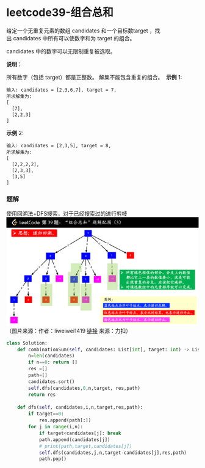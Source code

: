 # leetcode39-组合总和

给定一个无重复元素的数组 candidates 和一个目标数target ，找出 candidates 中所有可以使数字和为 target 的组合。

candidates 中的数字可以无限制重复被选取。

**说明**：

所有数字（包括 target）都是正整数。
解集不能包含重复的组合。 
**示例** 1:
```
输入: candidates = [2,3,6,7], target = 7,
所求解集为:
[
  [7],
  [2,2,3]
]
```
**示例** 2:
```
输入: candidates = [2,3,5], target = 8,
所求解集为:
[
  [2,2,2,2],
  [2,3,3],
  [3,5]
]
```

### 题解

使用回溯法+DFS搜索，对于已经搜索过的进行剪枝
![](img/2020-02-02-16-40-01.png)
（图片来源：作者：liweiwei1419  [链接](https://leetcode-cn.com/problems/combination-sum/solution/hui-su-suan-fa-jian-zhi-python-dai-ma-java-dai-m-2/)   来源：力扣）

``` Python
class Solution:
    def combinationSum(self, candidates: List[int], target: int) -> List[List[int]]:
        n=len(candidates)
        if n==0: return []
        res =[]
        path=[]
        candidates.sort()
        self.dfs(candidates,0,n,target, res,path)
        return res

    def dfs(self, candidates,i,n,target,res,path):
        if target==0:
            res.append(path[:])
        for j in range(i,n):
            if target<candidates[j]: break
            path.append(candidates[j])
            # print(path,target,candidates[j])
            self.dfs(candidates,j,n,target-candidates[j],res,path)
            path.pop()
```